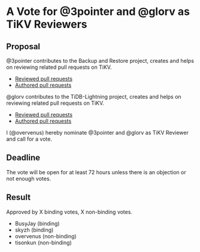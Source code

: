 # A Vote for @3pointer and @glorv as TiKV Reviewers

## Proposal

@3pointer contributes to the Backup and Restore project, creates and helps on reviewing related pull requests on TiKV.

* [Reviewed pull requests](https://github.com/tikv/tikv/pulls?q=is%3Apr+reviewed-by%3A3pointer)
* [Authored pull requests](https://github.com/tikv/tikv/pulls?q=is%3Apr+author%3A3pointer)

@glorv contributes to the TiDB-Lightning project, creates and helps on reviewing related pull requests on TiKV.

* [Reviewed pull requests](https://github.com/tikv/tikv/pulls?q=is%3Apr+reviewed-by%3Aglorv)
* [Authored pull requests](https://github.com/tikv/tikv/pulls?q=is%3Apr+author%3Aglorv)

I (@overvenus) hereby nominate @3pointer and @glorv as TiKV Reviewer and call for a vote.

## Deadline

The vote will be open for at least 72 hours unless there is an objection or not enough votes.

## Result

Approved by X binding votes, X non-binding votes.

* BusyJay (binding)
* skyzh (binding)
* overvenus (non-binding)
* tisonkun (non-binding)
